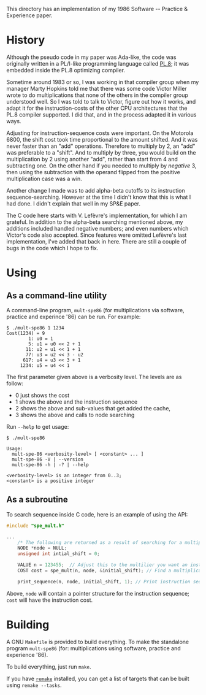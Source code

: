 This directory has an implementation of my 1986 Software -- Practice & Experience paper.

History
=======

Although the pseudo code in my paper was Ada-like, the code was originally written in a PL/I-like programming language called [PL.8](https://en.wikipedia.org/wiki/PL/8); it was embedded inside the PL.8 optimizing compiler.

Sometime around 1983 or so, I was working in that compiler group when my manager Marty Hopkins told me that there was some code Victor Miller wrote to do multiplications that none of the others in the compiler group understood well. So I was told to talk to Victor, figure out how it works, and adapt it for the instruction-costs of the other CPU architectures that the PL.8 compiler supported. I did that, and in the process adapted it in various ways.

Adjusting for instruction-sequence costs were important. On the Motorola 6800, the shift cost took time proportional to the amount shifted. And it was never faster than an "add" operations. Therefore to multiply by 2, an "add" was preferable to a "shift". And to multiply by three, you would build on the multiplication by 2 using another "add", rather than start from 4 and subtracting one. On the other hand if you needed to multiply by _negative_ 3, then using the subtraction with the operand flipped from the positive multiplication case was a win.

Another change I made was to add alpha-beta cutoffs to its instruction sequence-searching. However at the time I didn't know that this is what I had done. I didn't explain that well in my SP&E paper.

The C code here starts with V. Lefèvre's implementation, for which I am grateful. In addition to the alpha-beta searching mentioned above, my additions included handled negative numbers; and even numbers which Victor's code also accepted. Since features were omitted Lefèvre's last implementation, I've added that back in here. There are still a couple of bugs in the code which I hope to fix.

Using
=====

As a command-line utility
-------------------------

A command-line program, `mult-spe86` (for multiplications via software, practice and experince '86) can be run. For example:

```
$ ./mult-spe86 1 1234
Cost(1234) = 9
        1: u0 = 1
        5: u1 = u0 << 2 + 1
       11: u2 = u1 << 1 + 1
       77: u3 = u2 << 3 - u2
      617: u4 = u3 << 3 + 1
     1234: u5 = u4 << 1
```

The first parameter given above is a verbosity level. The levels are as follow:

* 0 just shows the cost
* 1 shows the above and the instruction sequence
* 2 shows the above and sub-values that get added the cache,
* 3 shows the above and calls to node searching

Run `--help` to get usage:

```
$ ./mult-spe86

Usage:
  mult-spe-86 <verbosity-level> [ <constant> ... ]
  mult-spe-86 -V | --version
  mult-spe-86 -h | -? | --help

<verbosity-level> is an integer from 0..3;
<constant> is a positive integer
```

As a subroutine
---------------

To search sequence inside C code, here is an example of using the API:

```C
#include "spe_mult.h"

...
    /* The following are returned as a result of searching for a multiplication sequence. */
    NODE *node = NULL;
	unsigned int intial_shift = 0;

    VALUE n = 123455;  // Adjust this to the multilier you want an instruction sequence for
    COST cost = spe_mult(n, node, &initial_shift); // Find a multiplication sequence!

    print_sequence(n, node, initial_shift, 1); // Print instruction sequence.
```

Above, `node` will contain a pointer structure for the instruction sequence;
`cost` will have the instruction cost.


Building
========

A GNU `Makefile` is provided to build everything. To make the standalone program `mult-spe86` (for: multiplications using software, practice and experience '86).

To build everything, just run `make`.

If you have [`remake`](https://bashdb.sourceforge.net/remake) installed, you can get a list of targets that can be built using `remake --tasks`.
```
